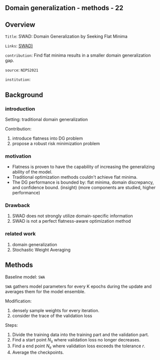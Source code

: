 ## Domain generalization - methods - 22

## Overview

`Title`:  SWAD: Domain Generalization by Seeking Flat Minima

`Links`: [SWAD)](https://proceedings.neurips.cc/paper/2021/file/bcb41ccdc4363c6848a1d760f26c28a0-Paper.pdf)

`contribution`: Find flat minima results in a smaller domain generalization gap.

`source`:  `NIPS2021`

`institution`: 

## Background

### introduction

Setting: traditional domain generalization

Contribution:

1. introduce flatness into DG problem
2. propose a robust risk minimization problem

### motivation

- Flatness is proven to have the capability of increasing the generalizing ability of the model. 
- Traditional optimization methods couldn't achieve flat minima.
- The DG performance is bounded by: flat minima, domain discrepancy, and confidence bound. (insight) (more components are studied, higher performance)

### Drawback

1. SWAD does not strongly utilize domain-specific information
2. SWAD is not a perfect flatness-aware optimization method

### related work

1. domain generalization
2. Stochastic Weight Averaging

## Methods

Baseline model: `SWA`

`SWA` gathers model parameters for every K epochs during the update and averages them for the model ensemble.

Modification:

1. densely sample weights for every iteration.
2. consider the trace of the validation loss

Steps:

1. Divide the training data into the training part and the validation part.
2. Find a start point $N_s$ where validation loss no longer decreases.
3. Find a end point $N_e$ where validation loss exceeds the tolerance $r$.
4. Average the checkpoints.





